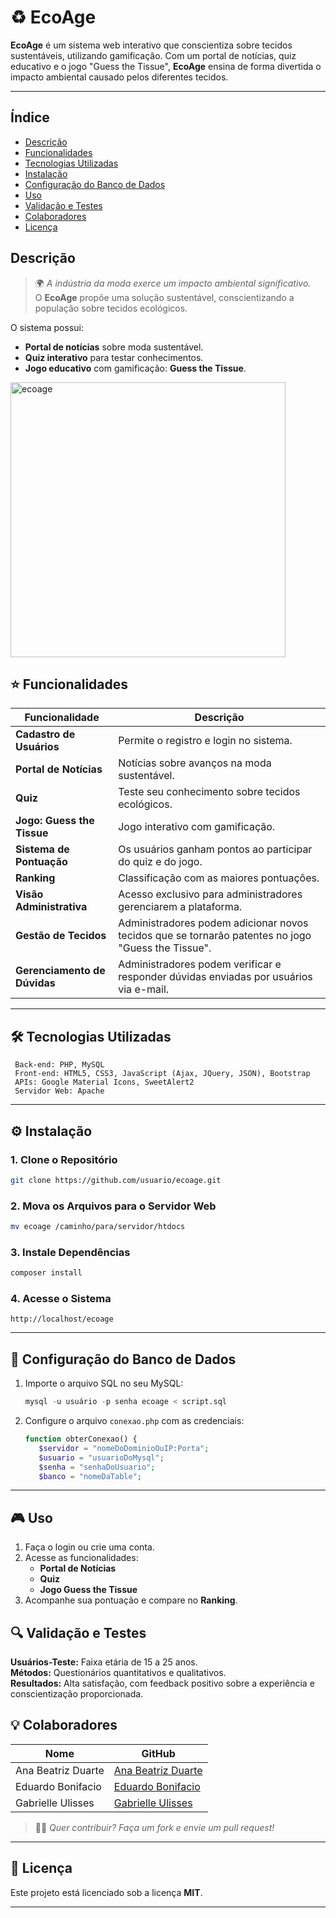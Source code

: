 # ♻️ **EcoAge** 

**EcoAge** é um sistema web interativo que conscientiza sobre tecidos sustentáveis, utilizando gamificação. Com um portal de notícias, quiz educativo e o jogo "Guess the Tissue", **EcoAge** ensina de forma divertida o impacto ambiental causado pelos diferentes tecidos.

---

## **Índice**

- [Descrição](#descrição)
- [Funcionalidades](#funcionalidades)
- [Tecnologias Utilizadas](#tecnologias-utilizadas)
- [Instalação](#instalação)
- [Configuração do Banco de Dados](#configuração-do-banco-de-dados)
- [Uso](#uso)
- [Validação e Testes](#validação-e-testes)
- [Colaboradores](#colaboradores)
- [Licença](#licença)



## **Descrição**

> 🌍 *A indústria da moda exerce um impacto ambiental significativo.* <br>
> O **EcoAge** propõe uma solução sustentável, conscientizando a população sobre tecidos ecológicos.

O sistema possui:
- **Portal de notícias** sobre moda sustentável.
- **Quiz interativo** para testar conhecimentos.
- **Jogo educativo** com gamificação: **Guess the Tissue**.

<img width="440" alt="ecoage" src="https://github.com/user-attachments/assets/93ff52f8-5335-45c6-b942-b923bab0e575">

## ⭐️ **Funcionalidades**

|   Funcionalidade             |  Descrição                                                                                          |
|------------------------------|------------------------------------------------------------------------------------------------------|
| **Cadastro de Usuários**      | Permite o registro e login no sistema.                                                               |
| **Portal de Notícias**        | Notícias sobre avanços na moda sustentável.                                                          |
| **Quiz**                      | Teste seu conhecimento sobre tecidos ecológicos.                                                     |
| **Jogo: Guess the Tissue**    | Jogo interativo com gamificação.                                                                     |
| **Sistema de Pontuação**      | Os usuários ganham pontos ao participar do quiz e do jogo.                                           |
| **Ranking**                   | Classificação com as maiores pontuações.                  |
| **Visão Administrativa**      | Acesso exclusivo para administradores gerenciarem a plataforma.                                       |
| **Gestão de Tecidos**         | Administradores podem adicionar novos tecidos que se tornarão patentes no jogo "Guess the Tissue".    |
| **Gerenciamento de Dúvidas**  | Administradores podem verificar e responder dúvidas enviadas por usuários via e-mail.                |

---

## 🛠️ **Tecnologias Utilizadas**

```plaintext
 Back-end: PHP, MySQL
 Front-end: HTML5, CSS3, JavaScript (Ajax, JQuery, JSON), Bootstrap
 APIs: Google Material Icons, SweetAlert2
 Servidor Web: Apache
```

---

## ⚙️ **Instalação**

### 1. Clone o Repositório

```bash
git clone https://github.com/usuario/ecoage.git
```

### 2. Mova os Arquivos para o Servidor Web

```bash
mv ecoage /caminho/para/servidor/htdocs
```

### 3. Instale Dependências

```bash
composer install
```

### 4. Acesse o Sistema

```plaintext
http://localhost/ecoage
```

---

## 💾 **Configuração do Banco de Dados**

1. Importe o arquivo SQL no seu MySQL:
   ```sql
   mysql -u usuário -p senha ecoage < script.sql

   ```

2. Configure o arquivo `conexao.php` com as credenciais:
   ```php
   function obterConexao() {
      $servidor = "nomeDoDominioOuIP:Porta";
      $usuario = "usuarioDoMysql";
      $senha = "senhaDoUsuario";
      $banco = "nomeDaTable";
   ```

---

## 🎮 **Uso**

1. Faça o login ou crie uma conta.
2. Acesse as funcionalidades:
   - **Portal de Notícias**
   - **Quiz**
   - **Jogo Guess the Tissue**
3. Acompanhe sua pontuação e compare no **Ranking**.



## 🔍 **Validação e Testes**

**Usuários-Teste:** Faixa etária de 15 a 25 anos.<br>
**Métodos:** Questionários quantitativos e qualitativos.<br>
**Resultados:** Alta satisfação, com feedback positivo sobre a experiência e conscientização proporcionada.


## 💡 Colaboradores

|      Nome       |                 GitHub                   |
|-----------------|------------------------------------------|
| Ana Beatriz Duarte    | [Ana Beatriz Duarte](https://github.com/AnaDuarte1) |
| Eduardo Bonifacio     | [Eduardo Bonifacio](https://github.com/edu-boni) |
| Gabrielle Ulisses     | [Gabrielle Ulisses](https://github.com/gabi-ulisses) |


> 🙋‍♀️ *Quer contribuir? Faça um fork e envie um pull request!*

---

## 📜 **Licença**

Este projeto está licenciado sob a licença **MIT**.

---
